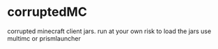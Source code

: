 # corruptedMC
 corrupted minecraft client jars. run at your own risk
 to load the jars use multimc or prismlauncher

